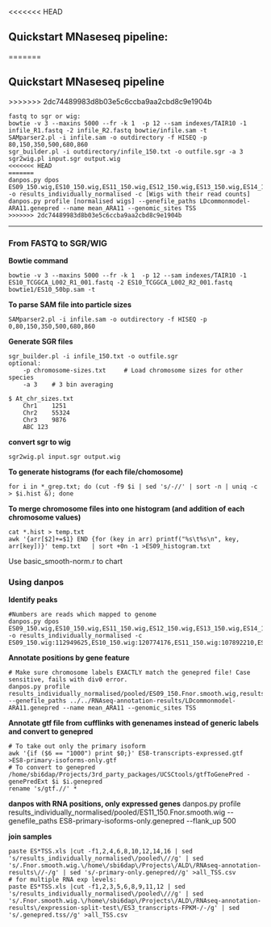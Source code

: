 
<<<<<<< HEAD
<h2>Quickstart MNaseseq pipeline:</h2>
=======
<h2>Quickstart MNaseseq pipeline</h2>
>>>>>>> 2dc74489983d8b03e5c6ccba9aa2cbd8c9e1904b

```
fastq to sgr or wig:
bowtie -v 3 --maxins 5000 --fr -k 1  -p 12 --sam indexes/TAIR10 -1 infile_R1.fastq -2 infile_R2.fastq bowtie/infile.sam -t
SAMparser2.pl -i infile.sam -o outdirectory -f HISEQ -p 80,150,350,500,680,860
sgr_builder.pl -i outdirectory/infile_150.txt -o outfile.sgr -a 3
sgr2wig.pl input.sgr output.wig
<<<<<<< HEAD
=======
danpos.py dpos ES09_150.wig,ES10_150.wig,ES11_150.wig,ES12_150.wig,ES13_150.wig,ES14_150.wig,ES15_150.wig,ES16_150.wig -o results_individually_normalised -c [Wigs with their read counts]
danpos.py profile [normalised wigs] --genefile_paths LDcommonmodel-ARA11.genepred --name mean_ARA11 --genomic_sites TSS
>>>>>>> 2dc74489983d8b03e5c6ccba9aa2cbd8c9e1904b

```

<hr>
<h3>From FASTQ to SGR/WIG</h3>
<b>Bowtie command</b>

```
bowtie -v 3 --maxins 5000 --fr -k 1  -p 12 --sam indexes/TAIR10 -1 ES10_TCGGCA_L002_R1_001.fastq -2 ES10_TCGGCA_L002_R2_001.fastq bowtie1/ES10_50bp.sam -t
```

<b>To parse SAM file into particle sizes</b>

```
SAMparser2.pl -i infile.sam -o outdirectory -f HISEQ -p 0,80,150,350,500,680,860
```

<b>Generate SGR files</b>

```
sgr_builder.pl -i infile_150.txt -o outfile.sgr
optional:
	-p chromosome-sizes.txt 	# Load chromosome sizes for other species
	-a 3 	# 3 bin averaging

$ At_chr_sizes.txt
	Chr1	1251
	Chr2	55324
	Chr3	9876
	ABC	123
```

<b>convert sgr to wig</b>

```
sgr2wig.pl input.sgr output.wig
```


<b>To generate histograms (for each file/chomosome)</b>

```
for i in *_grep.txt; do (cut -f9 $i | sed 's/-//' | sort -n | uniq -c > $i.hist &); done
```
<b>To merge chromosome files into one histogram (and addition of each chromosome values)</b>

```
cat *.hist > temp.txt
awk '{arr[$2]+=$1} END {for (key in arr) printf("%s\t%s\n", key, arr[key])}' temp.txt   | sort +0n -1 >ES09_histogram.txt
```
Use basic_smooth-norm.r to chart

<h3>Using danpos</h3>

<b>Identify peaks</b>

```
#Numbers are reads which mapped to genome
danpos.py dpos ES09_150.wig,ES10_150.wig,ES11_150.wig,ES12_150.wig,ES13_150.wig,ES14_150.wig,ES15_150.wig,ES16_150.wig -o results_individually_normalised -c ES09_150.wig:112949625,ES10_150.wig:120774176,ES11_150.wig:107892210,ES12_150.wig:48206863,ES13_150.wig:75281419,ES14_150.wig:103625083,ES15_150.wig:95355763,ES16_150.wig:102368487
```
<b>Annotate positions by gene feature</b>

```
# Make sure chromosome labels EXACTLY match the genepred file! Case sensitive, fails with div0 error.
danpos.py profile results_individually_normalised/pooled/ES09_150.Fnor.smooth.wig,results_individually_normalised/pooled/ES10_150.Fnor.smooth.wig,results_individually_normalised/pooled/ES11_150.Fnor.smooth.wig,results_individually_normalised/pooled/ES12_150.Fnor.smooth.wig,results_individually_normalised/pooled/ES13_150.Fnor.smooth.wig,results_individually_normalised/pooled/ES14_150.Fnor.smooth.wig,results_individually_normalised/pooled/ES15_150.Fnor.smooth.wig,results_individually_normalised/pooled/ES16_150.Fnor.smooth.wig --genefile_paths ../../RNAseq-annotation-results/LDcommonmodel-ARA11.genepred --name mean_ARA11 --genomic_sites TSS
```
<b>Annotate gtf file from cufflinks with genenames instead of generic labels and convert to genepred</b>

```
# To take out only the primary isoform
awk '{if ($6 == "1000") print $0;}' ES8-transcripts-expressed.gtf >ES8-primary-isoforms-only.gtf
# To convert to genepred
/home/sbi6dap/Projects/3rd_party_packages/UCSCtools/gtfToGenePred -genePredExt $i $i.genepred
rename 's/gtf.//' *
```
<b>danpos with RNA positions, only expressed genes</b>
danpos.py profile results_individually_normalised/pooled/ES11_150.Fnor.smooth.wig --genefile_paths ES8-primary-isoforms-only.genepred --flank_up 500

<b>join samples</b>

```
paste ES*TSS.xls |cut -f1,2,4,6,8,10,12,14,16 | sed 's/results_individually_normalised\/pooled\///g' | sed 's/.Fnor.smooth.wig.\/home\/sbi6dap\/Projects\/ALD\/RNAseq-annotation-results\//-/g' | sed 's/-primary-only.genepred//g' >all_TSS.csv
# for multiple RNA exp levels:
paste ES*TSS.xls |cut -f1,2,3,5,6,8,9,11,12 | sed 's/results_individually_normalised\/pooled\///g' | sed 's/.Fnor.smooth.wig.\/home\/sbi6dap\/Projects\/ALD\/RNAseq-annotation-results\/expression-split-test\/ES3_transcripts-FPKM-/-/g' | sed 's/.genepred.tss//g' >all_TSS.csv
```
